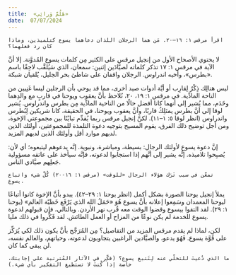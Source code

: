```yaml
---
title:  «هَلُمَّ وَرائِي»
date:  07/07/2024
---
```


`اقرأ مرقس ١: ١٦–٢٠. مَن هما الرجلان اللذان دعاهما يسوع كتلميذين، وماذا كان رد فعلهما؟`

لا يحتوي الأصحاح الأول من إنجيل مرقس على الكثير مِن كلمات يسوع المُدوَّنة. إلا أنَّ الآية في مرقس ١: ١٧ تذكر كلماته لصيَّادَين إثنين: سمعان، الذي سَيُلقَّب لاحِقًا باسم «بطرس»، وأخيه اندراوس. الرجلان واقفان على شاطئ بحر الجليل، يُلقيان شبكة.

ليس هنالِك ذِكْرٌ لِقارِب أو أيَّة أدوات صيد أخرى، مما قد يوحي بأن الرجلين ليسا غَنِيين من الناحة المادِّية. في مرقس ١: ١٩، ٢٠، نُلاحظ بأنَّ يعقوب ويوحنا في قاربٍ مع والدِهما وخَدَم، مما يُشير إلى أنهما كانا أفضل حالًا من الناحية المادِّية مِن بطرس واندراوس. يُشير لوقا إلى أنَّ بطرس يمتَلِكُ قاربًا، وأنَّ يعقوب ويوحنا، في الحقيقة، كانا شريكين لِبُطرس واندراوس (انظر لوقا ٥: ١–١١). لكنَّ إنجيل مرقس ربما يُقدِّم تبايُنًا بين مجموعتي الإخوة، ومن أجل توضيح ذلك الفرق، يقوم المسيح بتوجيه دعوة التلمذة للمجموعتين، أولئك الذين لديهم موارد أقل وأولئك الذين لديهم المزيد.

إنَّ دعوة يسوع لأولئك الرجال: بسيطة، ومباشرة، ونبوية. إنَّه يدعوهم ليتبعوه؛ أي لأن: يُصبِحوا تلاميذه. إنُّه يشير إلى أنَّهم إذا استجابوا لدعوته، فإنَّه سيأخذ على عاتقه مسؤولية جَعلِهم صيَّادي الناس.

`تمعَّن في سبب تَرَك هؤلاء الرجال «للوقت» (مرقس ١: ١٦-٢٠) كُلَّ شيء واتباع يسوع.`

يملأ إنجيل يوحنا الصورة بشكل أكمل (انظر يوحنا ١: ٢٩–٤٢). يبدو بأنَّ الإخوة كانوا أتباعًا ليوحنا المعمدان وسَمِعوا إعلانه بأنَّ يسوع هُوَ «حَمَلُ الله الذي يَرْفَع خَطيّة العالم» (يوحنا ١: ٢٩). لقد التقوا بيسوع وقضوا الوقت معه قُرب نهر الأردن. وبالتالي، فإن قبولهم لدعوة يسوع للخدمة لم يكن نوعًا من المزاح أو العمل الطائش. لقد فَكَّروا في ذلك مليا.

لكن، لماذا لم يقدم مرقس المزيد من التفاصيل؟ مِن المُرَجَّح بأنَّ يكون ذلك لكي يُرَكِّز على قُوَّة يسوع. فَهُوَ يدعو، والصيَّادين الراغبين يتجاوبون لدعوته، وحياتهم، والعالم نفسه، لن يبقى كما كان.

`ما الذي دُعيتَ للتخلّي عنه لِتَتبع يسوع؟ (فكِّر في الآثار المُترتبة على إجابتك، خاصة إذا كُنتَ لا تستطيع التفكير بأي شيء.)`